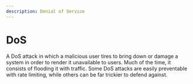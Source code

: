 ```yaml
---
description: Denial of Service
---
```


# DoS

A DoS attack in which a malicious user tires to bring down or damage a system in order to render it unavailable to users. Much of the time, it consists of flooding it with traffic. Some DoS attacks are easily preventable with rate limiting, while others can be far trickier to defend against.



